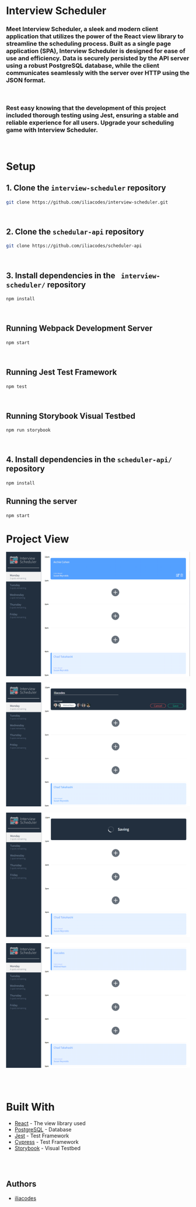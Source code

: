 # Interview Scheduler
### Meet Interview Scheduler, a sleek and modern client application that utilizes the power of the React view library to streamline the scheduling process. Built as a single page application (SPA), Interview Scheduler is designed for ease of use and efficiency. Data is securely persisted by the API server using a robust PostgreSQL database, while the client communicates seamlessly with the server over HTTP using the JSON format. 
</br>

### Rest easy knowing that the development of this project included thorough testing using Jest, ensuring a stable and reliable experience for all users. Upgrade your scheduling game with Interview Scheduler.
</br>

# Setup
## 1. Clone the ``` interview-scheduler ``` repository
```sh
git clone https://github.com/iliacodes/interview-scheduler.git
```

</br>

## 2. Clone the ```schedular-api``` repository
```sh
git clone https://github.com/iliacodes/scheduler-api
```
</br>

## 3. Install dependencies in the ``` interview-scheduler/``` repository
```sh
npm install
```

</br>

## Running Webpack Development Server

```sh
npm start
```

</br>

## Running Jest Test Framework

```sh
npm test
```

</br>

## Running Storybook Visual Testbed

```sh
npm run storybook
```
</br>

## 4. Install dependencies in the ``` scheduler-api/ ``` repository

```sh
npm install
```

## Running the server 
```sh
npm start
```



# Project View

![Page view.](https://github.com/iliacodes/Interview-Scheduler-/blob/master/docs/Screenshot%202023-01-19%20035702.png)
</br>

![Editing an appointment.](https://github.com/iliacodes/Interview-Scheduler-/blob/master/docs/Screenshot%202023-01-19%20035740.png)
</br>

![Saving Changes.](https://github.com/iliacodes/Interview-Scheduler-/blob/master/docs/Screenshot%202023-01-19%20035814.png)
</br>

![Display of changes.](https://github.com/iliacodes/Interview-Scheduler-/blob/master/docs/Screenshot%202023-01-19%20041935.png)



</br></br>


# Built With
- [React](https://reactjs.org/) - The view library used
- [PostgreSQL](https://www.postgresql.org/) - Database
- [Jest](https://jestjs.io/) - Test Framework
- [Cypress](https://www.cypress.io/) - Test Framework
- [Storybook](https://storybook.js.org/) - Visual Testbed

</br>
</br>

## Authors 
- [iliacodes](https://github.com/iliacodes)